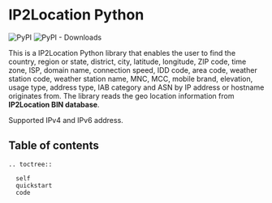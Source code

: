 # IP2Location Python

![PyPI](https://img.shields.io/pypi/v/IP2Location)
![PyPI - Downloads](https://img.shields.io/pypi/dm/IP2Location)

This is a IP2Location Python library that enables the user to find the country, region or state, district, city, latitude, longitude, ZIP code, time zone, ISP, domain name, connection speed, IDD code, area code, weather station code, weather station name, MNC, MCC, mobile brand, elevation, usage type, address type, IAB category and ASN by IP address or hostname originates from. The library reads the geo location information from **IP2Location BIN database**.

Supported IPv4 and IPv6 address.

## Table of contents
 ```{eval-rst}
 .. toctree::

   self
   quickstart
   code
 ```